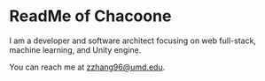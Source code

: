 # ReadMe of Chacoone


<!---
Chacoon3/Chacoon3 is a ✨ special ✨ repository because its `README.md` (this file) appears on your GitHub profile.
You can click the Preview link to take a look at your changes.
--->

I am a developer and software architect focusing on web full-stack, machine learning, and Unity engine. 

You can reach me at zzhang96@umd.edu.
